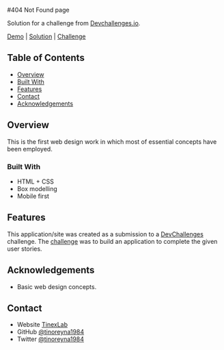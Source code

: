 #404 Not Found page

Solution for a challenge from [Devchallenges.io](http://devchallenges.io).

[Demo](https://tino-devchallenges-01.netlify.app) | 
[Solution](https://github.com/tinoreyna1984/devchallenges-01) | 
[Challenge](https://devchallenges.io/challenges/wBunSb7FPrIepJZAg0sY)

## Table of Contents

- [Overview](#overview)
- [Built With](#built-with)
- [Features](#features)
- [Contact](#contact)
- [Acknowledgements](#acknowledgements)

## Overview

This is the first web design work in which most of essential concepts have been employed.

### Built With

- HTML + CSS
- Box modelling
- Mobile first

## Features

This application/site was created as a submission to a [DevChallenges](https://devchallenges.io/challenges) challenge. The [challenge](https://devchallenges.io/challenges/wBunSb7FPrIepJZAg0sY) was to build an application to complete the given user stories.

## Acknowledgements

- Basic web design concepts.

## Contact

- Website [TinexLab](https://tinexlab.vercel.app)
- GitHub [@tinoreyna1984](https://github.com/tinoreyna1984)
- Twitter [@tinoreyna1984](https://twitter.com/tinoreyna1984)

